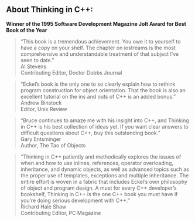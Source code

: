 ## About Thinking in C++:

**Winner of the 1995 Software Development Magazine Jolt Award for Best Book of the Year**

> “This book is a tremendous achievement. You owe it to yourself to have a copy on your shelf. The chapter on iostreams is the most comprehensive and understandable treatment of that subject I’ve seen to date.”<br />
> Al Stevens<br />
> Contributing Editor, Doctor Dobbs Journal

> “Eckel’s book is the only one to so clearly explain how to rethink program construction for object orientation. That the book is also an excellent tutorial on the ins and outs of C++ is an added bonus.”<br />
> Andrew Binstock<br />
> Editor, Unix Review

> “Bruce continues to amaze me with his insight into C++, and Thinking in C++ is his best collection of ideas yet. If you want clear answers to difficult questions about C++, buy this outstanding book.” <br />
> Gary Entsminger<br />
> Author, The Tao of Objects

> “Thinking in C++ patiently and methodically explores the issues of when and how to use inlines, references, operator overloading, inheritance, and dynamic objects, as well as advanced topics such as the proper use of templates, exceptions and multiple inheritance. The entire effort is woven in a fabric that includes Eckel’s own philosophy of object and program design. A must for every C++ developer’s bookshelf, Thinking in C++ is the one C++ book you must have if you’re doing serious development with C++.”<br />
> Richard Hale Shaw<br />
> Contributing Editor, PC Magazine
